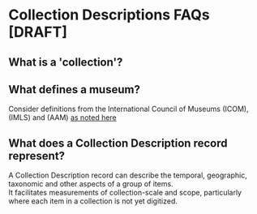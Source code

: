 # Collection Descriptions FAQs [DRAFT]

## What is a 'collection'?


## What defines a museum?
Consider definitions from the International Council of Museums (ICOM), (IMLS) and (AAM)
[as noted here](https://www.si.edu/Content/opanda/docs/Rpts2001/01.10.ArtPublic.Final.pdf)

## What does a Collection Description record represent?
A Collection Description record can describe the temporal, geographic, taxonomic and other aspects of a group of items.  
It facilitates measurements of collection-scale and scope, particularly where each item in a collection is not yet digitized.
